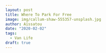 ```yaml
---
layout: post
title: Where To Park For Free
image: img/callum-shaw-555357-unsplash.jpg
author: Aïssatou
date: "2020-02-02"
tags:
  - Van Life
draft: true
---
```


